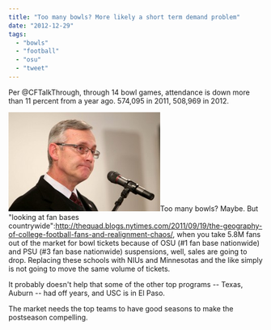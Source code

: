 ```yaml
---
title: "Too many bowls? More likely a short term demand problem"
date: "2012-12-29"
tags: 
  - "bowls"
  - "football"
  - "osu"
  - "tweet"
---
```


Per @CFTalkThrough, through 14 bowl games, attendance is down more than 11 percent from a year ago. 574,095 in 2011, 508,969 in 2012.

[![tressel](images/tressel-300x196.jpg)](http://theludwigs.com/2012/12/too-many-bowls-more-likely-a-short-term-demand-problem/tressel/)Too many bowls? Maybe. But "looking at fan bases countrywide":http://thequad.blogs.nytimes.com/2011/09/19/the-geography-of-college-football-fans-and-realignment-chaos/, when you take 5.8M fans out of the market for bowl tickets because of OSU (#1 fan base nationwide) and PSU (#3 fan base nationwide) suspensions, well, sales are going to drop. Replacing these schools with NIUs and Minnesotas and the like simply is not going to move the same volume of tickets.

It probably doesn't help that some of the other top programs -- Texas, Auburn -- had off years, and USC is in El Paso.

The market needs the top teams to have good seasons to make the postseason compelling.
